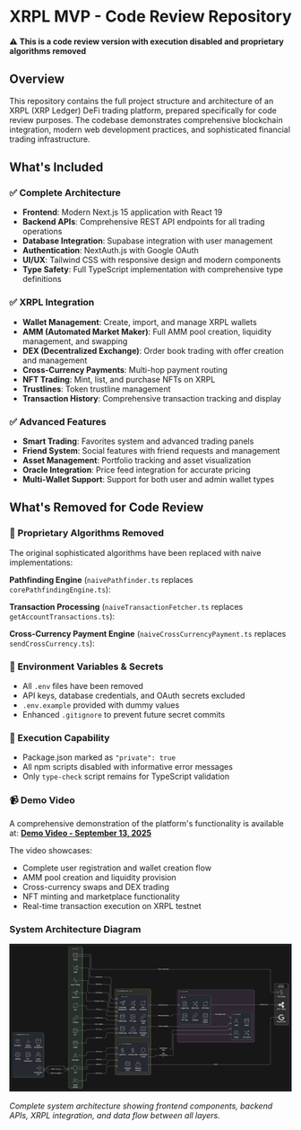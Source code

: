 # XRPL MVP - Code Review Repository

⚠️ **This is a code review version with execution disabled and proprietary algorithms removed**

## Overview

This repository contains the full project structure and architecture of an XRPL (XRP Ledger) DeFi trading platform, prepared specifically for code review purposes. The codebase demonstrates comprehensive blockchain integration, modern web development practices, and sophisticated financial trading infrastructure.

## What's Included

### ✅ Complete Architecture
- **Frontend**: Modern Next.js 15 application with React 19
- **Backend APIs**: Comprehensive REST API endpoints for all trading operations
- **Database Integration**: Supabase integration with user management
- **Authentication**: NextAuth.js with Google OAuth
- **UI/UX**: Tailwind CSS with responsive design and modern components
- **Type Safety**: Full TypeScript implementation with comprehensive type definitions

### ✅ XRPL Integration
- **Wallet Management**: Create, import, and manage XRPL wallets
- **AMM (Automated Market Maker)**: Full AMM pool creation, liquidity management, and swapping
- **DEX (Decentralized Exchange)**: Order book trading with offer creation and management
- **Cross-Currency Payments**: Multi-hop payment routing
- **NFT Trading**: Mint, list, and purchase NFTs on XRPL
- **Trustlines**: Token trustline management
- **Transaction History**: Comprehensive transaction tracking and display

### ✅ Advanced Features
- **Smart Trading**: Favorites system and advanced trading panels
- **Friend System**: Social features with friend requests and management
- **Asset Management**: Portfolio tracking and asset visualization
- **Oracle Integration**: Price feed integration for accurate pricing
- **Multi-Wallet Support**: Support for both user and admin wallet types

## What's Removed for Code Review

### 🚫 Proprietary Algorithms Removed
The original sophisticated algorithms have been replaced with naive implementations:

**Pathfinding Engine** (`naivePathfinder.ts` replaces `corePathfindingEngine.ts`):

**Transaction Processing** (`naiveTransactionFetcher.ts` replaces `getAccountTransactions.ts`):

**Cross-Currency Payment Engine** (`naiveCrossCurrencyPayment.ts` replaces `sendCrossCurrency.ts`):

### 🚫 Environment Variables & Secrets
- All `.env` files have been removed
- API keys, database credentials, and OAuth secrets excluded
- `.env.example` provided with dummy values
- Enhanced `.gitignore` to prevent future secret commits

### 🚫 Execution Capability
- Package.json marked as `"private": true`
- All npm scripts disabled with informative error messages
- Only `type-check` script remains for TypeScript validation


### 📹 Demo Video
A comprehensive demonstration of the platform's functionality is available at:
**[Demo Video - September 13, 2025](https://demo-link-placeholder.com)**

The video showcases:
- Complete user registration and wallet creation flow
- AMM pool creation and liquidity provision
- Cross-currency swaps and DEX trading
- NFT minting and marketplace functionality
- Real-time transaction execution on XRPL testnet


### System Architecture Diagram

![XRPL MVP System Architecture](./YONA_MVP_arch.png)

*Complete system architecture showing frontend components, backend APIs, XRPL integration, and data flow between all layers.*
